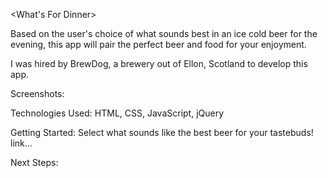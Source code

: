 <What's For Dinner>

Based on the user's choice of what sounds best in an ice cold beer for the evening, this app will pair the perfect beer and food for your enjoyment. 

I was hired by BrewDog, a brewery out of Ellon, Scotland to develop this app.

Screenshots:





Technologies Used: HTML, CSS, JavaScript, jQuery

Getting Started: Select what sounds like the best beer for your tastebuds!
link...

Next Steps: 